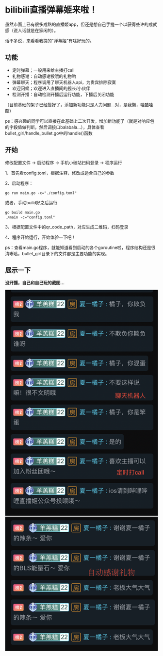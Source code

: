 # bilibili直播弹幕姬来啦！

虽然市面上已有很多成熟的直播姬app，但还是想自己手搓一个以获得些许的成就感（说人话就是在家闲的）。

话不多说，来看看我搓的"弹幕姬"有啥好玩的。

## 功能

- 定时弹幕；一般用来给主播打call
- 礼物感谢：自动感谢投喂的礼物哟
- 弹幕聊天；程序调用了聊天机器人api，为贵宾排除寂寞
- 欢迎问候；欢迎进入直播间的舰长/小伙伴
- 检测开播：自动检测开播后运行功能，下播后关闭功能

（目前基础的架子已经搭好了，添加新功能只是人力问题...对，是我懒，哇酷哇酷）

ps：感兴趣的同学可以直接在此基础上二次开发，增加新功能了（就是对响应包的字段值做判断，然后调接口balabala...），具体查看bullet_girl/handle_bullet.go中的handle()函数

## 开始

修改配置文件 -> 启动程序 -> 手机小破站扫码登录 -> 程序运行

1、首先看config.toml，根据注释，修改成适合自己的参数

2、启动程序：

```shell
go run main.go -c="./config.toml"
```

或者，手动build好之后运行

```shell
go build main.go
./main -c="config.toml"
```

3、根据配置文件中的qr_code_path，对应生成二维码，扫码登录

4、程序开始运行，开始体验一下吧！

ps：查看main.go程序，就能知道看到启动的各个goroutine啦，程序结构还是很清晰哒，bullet_girl目录下的文件都是主要功能的实现。

## 展示一下

**没开播，自己和自己玩的截图...**

![avatar](./img/show.png)
![avatar](./img/show2.png)